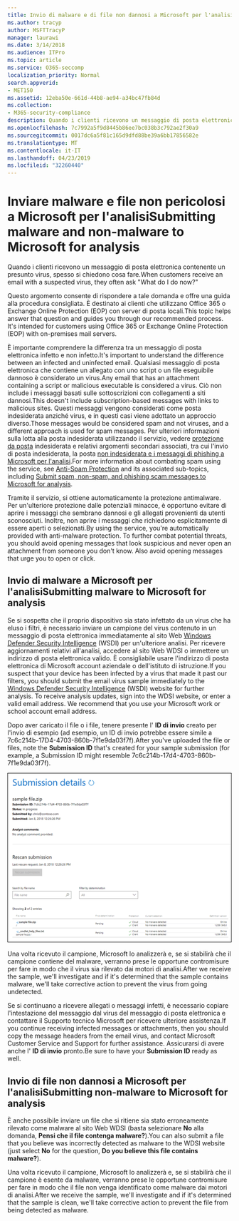 ```yaml
---
title: Invio di malware e di file non dannosi a Microsoft per l'analisi
ms.author: tracyp
author: MSFTTracyP
manager: laurawi
ms.date: 3/14/2018
ms.audience: ITPro
ms.topic: article
ms.service: O365-seccomp
localization_priority: Normal
search.appverid:
- MET150
ms.assetid: 12eba50e-661d-44b8-ae94-a34bc47fb84d
ms.collection:
- M365-security-compliance
description: Quando i clienti ricevono un messaggio di posta elettronica con un virus sospetto, spesso askWhat fare adesso?
ms.openlocfilehash: 7c7992a5f9d8445b86ee7bc038b3c792ae2f30a9
ms.sourcegitcommit: 0017dc6a5f81c165d9dfd88be39a6bb17856582e
ms.translationtype: MT
ms.contentlocale: it-IT
ms.lasthandoff: 04/23/2019
ms.locfileid: "32260440"
---
```

# <a name="submitting-malware-and-non-malware-to-microsoft-for-analysis"></a><span data-ttu-id="c5576-103">Inviare malware e file non pericolosi a Microsoft per l'analisi</span><span class="sxs-lookup"><span data-stu-id="c5576-103">Submitting malware and non-malware to Microsoft for analysis</span></span>

<span data-ttu-id="c5576-104">Quando i clienti ricevono un messaggio di posta elettronica contenente un presunto virus, spesso si chiedono cosa fare.</span><span class="sxs-lookup"><span data-stu-id="c5576-104">When customers receive an email with a suspected virus, they often ask "What do I do now?"</span></span>
  
<span data-ttu-id="c5576-p101">Questo argomento consente di rispondere a tale domanda e offre una guida alla procedura consigliata. È destinato ai clienti che utilizzano Office 365 o Exchange Online Protection (EOP) con server di posta locali.</span><span class="sxs-lookup"><span data-stu-id="c5576-p101">This topic helps answer that question and guides you through our recommended process. It's intended for customers using Office 365 or Exchange Online Protection (EOP) with on-premises mail servers.</span></span>
  
<span data-ttu-id="c5576-107">È importante comprendere la differenza tra un messaggio di posta elettronica infetto e non infetto.</span><span class="sxs-lookup"><span data-stu-id="c5576-107">It's important to understand the difference between an infected and uninfected email.</span></span> <span data-ttu-id="c5576-108">Qualsiasi messaggio di posta elettronica che contiene un allegato con uno script o un file eseguibile dannoso è considerato un virus.</span><span class="sxs-lookup"><span data-stu-id="c5576-108">Any email that has an attachment containing a script or malicious executable is considered a virus.</span></span> <span data-ttu-id="c5576-109">Ciò non include i messaggi basati sulle sottoscrizioni con collegamenti a siti dannosi.</span><span class="sxs-lookup"><span data-stu-id="c5576-109">This doesn't include subscription-based messages with links to malicious sites.</span></span> <span data-ttu-id="c5576-110">Questi messaggi vengono considerati come posta indesiderata anziché virus, e in questi casi viene adottato un approccio diverso.</span><span class="sxs-lookup"><span data-stu-id="c5576-110">Those messages would be considered spam and not viruses, and a different approach is used for spam messages.</span></span> <span data-ttu-id="c5576-111">Per ulteriori informazioni sulla lotta alla posta indesiderata utilizzando il servizio, vedere [protezione da posta](anti-spam-and-anti-malware-protection.md) indesiderata e relativi argomenti secondari associati, tra cui l'invio di posta indesiderata, la posta [non indesiderata e i messaggi di phishing a Microsoft per l'analisi](submit-spam-non-spam-and-phishing-scam-messages-to-microsoft-for-analysis.md).</span><span class="sxs-lookup"><span data-stu-id="c5576-111">For more information about combating spam using the service, see [Anti-Spam Protection](anti-spam-and-anti-malware-protection.md) and its associated sub-topics, including [Submit spam, non-spam, and phishing scam messages to Microsoft for analysis](submit-spam-non-spam-and-phishing-scam-messages-to-microsoft-for-analysis.md).</span></span> 
  
<span data-ttu-id="c5576-p103">Tramite il servizio, si ottiene automaticamente la protezione antimalware. Per un'ulteriore protezione dalle potenziali minacce, è opportuno evitare di aprire i messaggi che sembrano dannosi e gli allegati provenienti da utenti sconosciuti. Inoltre, non aprire i messaggi che richiedono esplicitamente di essere aperti o selezionati.</span><span class="sxs-lookup"><span data-stu-id="c5576-p103">By using the service, you're automatically provided with anti-malware protection. To further combat potential threats, you should avoid opening messages that look suspicious and never open an attachment from someone you don't know. Also avoid opening messages that urge you to open or click.</span></span>
  
## <a name="submitting-malware-to-microsoft-for-analysis"></a><span data-ttu-id="c5576-115">Invio di malware a Microsoft per l'analisi</span><span class="sxs-lookup"><span data-stu-id="c5576-115">Submitting malware to Microsoft for analysis</span></span>

<span data-ttu-id="c5576-p104">Se si sospetta che il proprio dispositivo sia stato infettato da un virus che ha eluso i filtri, è necessario inviare un campione del virus contenuto in un messaggio di posta elettronica immediatamente al sito Web [Windows Defender Security Intelligence](https://www.microsoft.com/wdsi/filesubmission) (WSDI) per un'ulteriore analisi. Per ricevere aggiornamenti relativi all'analisi, accedere al sito Web WDSI o immettere un indirizzo di posta elettronica valido. È consigliabile usare l'indirizzo di posta elettronica di Microsoft account aziendale o dell'istituto di istruzione.</span><span class="sxs-lookup"><span data-stu-id="c5576-p104">If you suspect that your device has been infected by a virus that made it past our filters, you should submit the email virus sample immediately to the [Windows Defender Security Intelligence](https://www.microsoft.com/wdsi/filesubmission) (WSDI) website for further analysis. To receive analysis updates, sign into the WDSI website, or enter a valid email address. We recommend that you use your Microsoft work or school account email address.</span></span> 
  
<span data-ttu-id="c5576-119">Dopo aver caricato il file o i file, tenere presente l' **ID di invio** creato per l'invio di esempio (ad esempio, un ID di invio potrebbe essere simile a 7c6c214b-17D4-4703-860b-7f1e9da03f7f).</span><span class="sxs-lookup"><span data-stu-id="c5576-119">After you've uploaded the file or files, note the **Submission ID** that's created for your sample submission (for example, a Submission ID might resemble 7c6c214b-17d4-4703-860b-7f1e9da03f7f).</span></span> 
  
![Dettagli di invio nel sito Web di Windows Defender Security Intelligence](media/EOP-Malware-Protection-Center.png)
  
<span data-ttu-id="c5576-121">Una volta ricevuto il campione, Microsoft lo analizzerà e, se si stabilirà che il campione contiene del malware, verranno prese le opportune contromisure per fare in modo che il virus sia rilevato dai motori di analisi.</span><span class="sxs-lookup"><span data-stu-id="c5576-121">After we receive the sample, we'll investigate and if it's determined that the sample contains malware, we'll take corrective action to prevent the virus from going undetected.</span></span>
  
<span data-ttu-id="c5576-122">Se si continuano a ricevere allegati o messaggi infetti, è necessario copiare l'intestazione del messaggio dal virus del messaggio di posta elettronica e contattare il Supporto tecnico Microsoft per ricevere ulteriore assistenza.</span><span class="sxs-lookup"><span data-stu-id="c5576-122">If you continue receiving infected messages or attachments, then you should copy the message headers from the email virus, and contact Microsoft Customer Service and Support for further assistance.</span></span> <span data-ttu-id="c5576-123">Assicurarsi di avere anche l' **ID di invio** pronto.</span><span class="sxs-lookup"><span data-stu-id="c5576-123">Be sure to have your **Submission ID** ready as well.</span></span> 
  
## <a name="submitting-non-malware-to-microsoft-for-analysis"></a><span data-ttu-id="c5576-124">Invio di file non dannosi a Microsoft per l'analisi</span><span class="sxs-lookup"><span data-stu-id="c5576-124">Submitting non-malware to Microsoft for analysis</span></span>

<span data-ttu-id="c5576-125">È anche possibile inviare un file che si ritiene sia stato erroneamente rilevato come malware al sito Web WDSI (basta selezionare **No** alla domanda, **Pensi che il file contenga malware?**).</span><span class="sxs-lookup"><span data-stu-id="c5576-125">You can also submit a file that you believe was incorrectly detected as malware to the WDSI website (just select **No** for the question, **Do you believe this file contains malware?**).</span></span>
  
<span data-ttu-id="c5576-126">Una volta ricevuto il campione, Microsoft lo analizzerà e, se si stabilirà che il campione è esente da malware, verranno prese le opportune contromisure per fare in modo che il file non venga identificato come malware dai motori di analisi.</span><span class="sxs-lookup"><span data-stu-id="c5576-126">After we receive the sample, we'll investigate and if it's determined that the sample is clean, we'll take corrective action to prevent the file from being detected as malware.</span></span>
  

